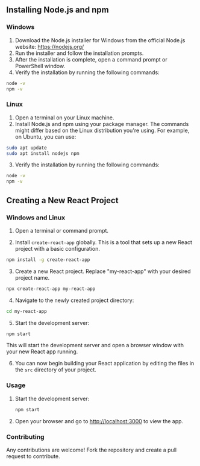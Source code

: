
## Installing Node.js and npm

### Windows

1. Download the Node.js installer for Windows from the official Node.js website: <https://nodejs.org/>
2. Run the installer and follow the installation prompts.
3. After the installation is complete, open a command prompt or PowerShell window.
4. Verify the installation by running the following commands:

```bash
node -v
npm -v
```

### Linux

1. Open a terminal on your Linux machine.
2. Install Node.js and npm using your package manager. The commands might differ based on the Linux distribution you're using. For example, on Ubuntu, you can use:

```bash
sudo apt update
sudo apt install nodejs npm
```

3. Verify the installation by running the following commands:

```bash
node -v
npm -v
```

## Creating a New React Project

### Windows and Linux

1. Open a terminal or command prompt.

2. Install `create-react-app` globally. This is a tool that sets up a new React project with a basic configuration.

```bash
npm install -g create-react-app
```

3. Create a new React project. Replace "my-react-app" with your desired project name.

```bash
npx create-react-app my-react-app
```

4. Navigate to the newly created project directory:

```bash
cd my-react-app
```

5. Start the development server:

```bash
npm start
```

This will start the development server and open a browser window with your new React app running.

6. You can now begin building your React application by editing the files in the `src` directory of your project.


### Usage

1. Start the development server:

   ```bash
   npm start
   ```

2. Open your browser and go to [http://localhost:3000](http://localhost:3000) to view the app.

### Contributing

Any contributions are welcome! Fork the repository and create a pull request to contribute.
